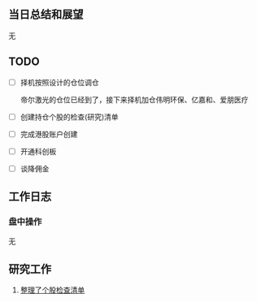 ## 当日总结和展望

无

## TODO

- [ ] 择机按照设计的仓位调仓

  帝尔激光的仓位已经到了，接下来择机加仓伟明环保、亿嘉和、爱朋医疗

- [ ] 创建持仓个股的检查(研究)清单

- [ ] 完成港股账户创建

- [ ] 开通科创板

- [ ] 谈降佣金

## 工作日志

### 盘中操作

无

## 研究工作

1. [整理了个股检查清单](/{{config.base_dir}}/投资框架/成长价值投资一号/个股检查清单/)

